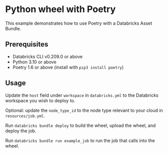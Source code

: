 # Python wheel with Poetry

This example demonstrates how to use Poetry with a Databricks Asset Bundle.

## Prerequisites

* Databricks CLI v0.209.0 or above
* Python 3.10 or above
* Poetry 1.6 or above (install with `pip3 install poetry`)

## Usage

Update the `host` field under `workspace` in `databricks.yml` to the Databricks workspace you wish to deploy to.

Optional: update the `node_type_id` to the node type relevant to your cloud in `resources/job.yml`.

Run `databricks bundle deploy` to build the wheel, upload the wheel, and deploy the job.

Run `databricks bundle run example_job` to run the job that calls into the wheel.
